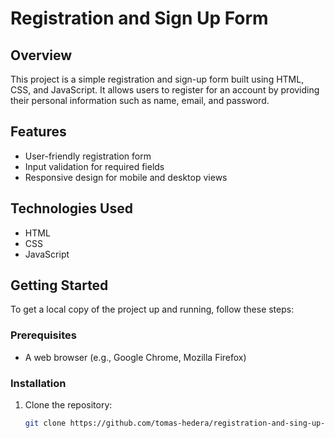 # Registration and Sign Up Form

## Overview
This project is a simple registration and sign-up form built using HTML, CSS, and JavaScript. It allows users to register for an account by providing their personal information such as name, email, and password.

## Features
- User-friendly registration form
- Input validation for required fields
- Responsive design for mobile and desktop views

## Technologies Used
- HTML
- CSS
- JavaScript

## Getting Started
To get a local copy of the project up and running, follow these steps:

### Prerequisites
- A web browser (e.g., Google Chrome, Mozilla Firefox)

### Installation
1. Clone the repository:
   ```sh
   git clone https://github.com/tomas-hedera/registration-and-sing-up-form.git
